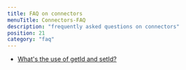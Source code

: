 ```yaml
---
title: FAQ on connectors
menuTitle: Connectors-FAQ
description: "frequently asked questions on connectors"
position: 21
category: "faq" 
---
```


* [What's the use of getId and setId?](/FAQ/connectors/getid-and-setid)